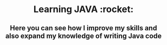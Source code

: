 <h1 align="center">Learning JAVA :rocket: </h1>
<h2 align="center">Here you can see how I improve my skills and also expand my knowledge of writing Java code </h2>





